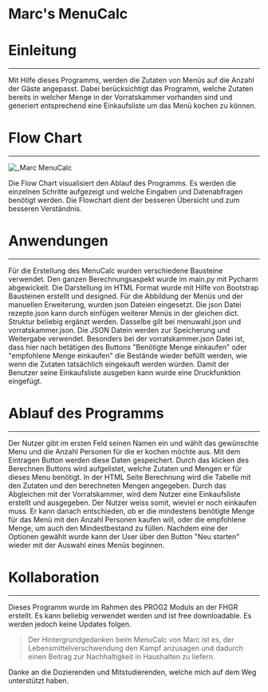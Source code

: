 # Marc's MenuCalc
# Einleitung
***
Mit Hilfe dieses Programms, werden die Zutaten von Menüs auf die Anzahl der Gäste angepasst.
Dabei berücksichtigt das Programm, welche Zutaten bereits in welcher Menge in der Vorratskammer vorhanden sind 
und generiert entsprechend eine Einkaufsliste um das Menü kochen zu können.

# Flow Chart
***
![_Marc MenuCalc](https://user-images.githubusercontent.com/91119063/139461160-a49a444f-999a-4356-9a2b-d22745d8d365.png)

Die Flow Chart visualisiert den Ablauf des Programms. Es werden die einzelnen Schritte aufgezeigt und welche Eingaben
und Datenabfragen benötigt werden. Die Flowchart dient der besseren Übersicht und zum besseren Verständnis.

# Anwendungen
***
Für die Erstellung des MenuCalc wurden verschiedene Bausteine verwendet. 
Den ganzen Berechnungsaspekt wurde im main.py mit Pycharm abgewickelt. 
Die Darstellung im HTML Format wurde mit Hilfe von Bootstrap Bausteinen erstellt und designed.
Für die Abbildung der Menüs und der manuellen Erweiterung, wurden json Dateien eingesetzt. Die json Datei rezepte.json 
kann durch einfügen weiterer Menüs in der gleichen dict. Struktur beliebig ergänzt werden. Dasselbe gilt bei 
menuwahl.json und vorratskammer.json. Die JSON Datein werden zur Speicherung und Weitergabe verwendet. Besonders bei der
vorratskammer.json Datei ist, dass hier nach betätigen des  Buttons "Benötigte Menge einkaufen" oder "empfohlene Menge 
einkaufen" die Bestände wieder befüllt werden, wie wenn die Zutaten tatsächlich eingekauft werden würden. Damit der
Benutzer seine Einkaufsliste ausgeben kann wurde eine Druckfunktion eingefügt.

# Ablauf des Programms
***
Der Nutzer gibt im ersten Feld seinen Namen ein und wählt das gewünschte Menu und die 
Anzahl Personen für die er kochen möchte aus. Mit dem Eintragen Button werden diese Daten gespeichert.
Durch das klicken des Berechnen Buttons wird aufgelistet, welche Zutaten und Mengen er für dieses Menu benötigt.
In der HTML Seite Berechnung wird die Tabelle mit den Zutaten und den berechneten Mengen angegeben.
Durch das Abgleichen mit der Vorratskammer, wird dem Nutzer eine Einkaufsliste erstellt und ausgegeben.
Der Nutzer weiss somit, wieviel er noch einkaufen muss. Er kann danach entschieden, ob er die mindestens benötigte Menge 
für das Menü mit den Anzahl Personen kaufen will, oder die empfohlene Menge, um auch den Mindestbestand zu füllen. 
Nachdem eine der Optionen gewählt wurde kann der User über den Button "Neu starten" wieder mit der Auswahl eines Menüs 
beginnen.
# Kollaboration
***
Dieses Programm wurde im Rahmen des PROG2 Moduls an der FHGR erstellt. 
Es kann beliebig verwendet werden und ist free downloadable. 
Es werden jedoch keine Updates folgen.
> Der Hintergrundgedanken beim MenuCalc von Marc ist es, der Lebensmittelverschwendung
> den Kampf anzusagen und dadurch einen Beitrag zur Nachhaltigkeit in Haushalten
> zu liefern.

Danke an die Dozierenden und Mitstudierenden, welche mich auf dem Weg unterstützt haben.
